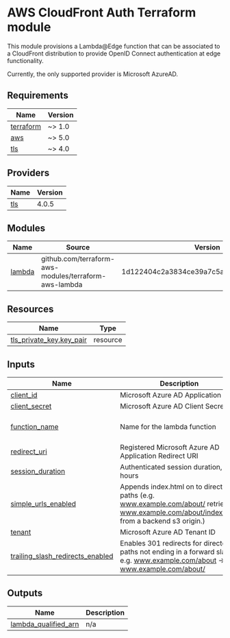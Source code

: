 # AWS CloudFront Auth Terraform module

This module provisions a Lambda@Edge function that can be associated to a
CloudFront distribution to provide OpenID Connect authentication at edge functionality.

Currently, the only supported provider is Microsoft AzureAD.

<!-- markdownlint-disable -->
<!-- BEGIN_TF_DOCS -->
## Requirements

| Name | Version |
|------|---------|
| <a name="requirement_terraform"></a> [terraform](#requirement\_terraform) | ~> 1.0 |
| <a name="requirement_aws"></a> [aws](#requirement\_aws) | ~> 5.0 |
| <a name="requirement_tls"></a> [tls](#requirement\_tls) | ~> 4.0 |

## Providers

| Name | Version |
|------|---------|
| <a name="provider_tls"></a> [tls](#provider\_tls) | 4.0.5 |

## Modules

| Name | Source | Version |
|------|--------|---------|
| <a name="module_lambda"></a> [lambda](#module\_lambda) | github.com/terraform-aws-modules/terraform-aws-lambda | 1d122404c2a3834ce39a7c5a319a3e754d5b0c29 |

## Resources

| Name | Type |
|------|------|
| [tls_private_key.key_pair](https://registry.terraform.io/providers/hashicorp/tls/latest/docs/resources/private_key) | resource |

## Inputs

| Name | Description | Type | Default | Required |
|------|-------------|------|---------|:--------:|
| <a name="input_client_id"></a> [client\_id](#input\_client\_id) | Microsoft Azure AD Application ID | `string` | n/a | yes |
| <a name="input_client_secret"></a> [client\_secret](#input\_client\_secret) | Microsoft Azure AD Client Secret | `string` | n/a | yes |
| <a name="input_function_name"></a> [function\_name](#input\_function\_name) | Name for the lambda function | `string` | `"lambda-edge-azure-auth"` | no |
| <a name="input_redirect_uri"></a> [redirect\_uri](#input\_redirect\_uri) | Registered Microsoft Azure AD Application Redirect URI | `string` | n/a | yes |
| <a name="input_session_duration"></a> [session\_duration](#input\_session\_duration) | Authenticated session duration, in hours | `number` | `168` | no |
| <a name="input_simple_urls_enabled"></a> [simple\_urls\_enabled](#input\_simple\_urls\_enabled) | Appends index.html on to directory paths (e.g. www.example.com/about/ retrieves www.example.com/about/index.html from a backend s3 origin.) | `bool` | `true` | no |
| <a name="input_tenant"></a> [tenant](#input\_tenant) | Microsoft Azure AD Tenant ID | `string` | n/a | yes |
| <a name="input_trailing_slash_redirects_enabled"></a> [trailing\_slash\_redirects\_enabled](#input\_trailing\_slash\_redirects\_enabled) | Enables 301 redirects for directory paths not ending in a forward slash. e.g. www.example.com/about -> www.example.com/about/ | `bool` | `false` | no |

## Outputs

| Name | Description |
|------|-------------|
| <a name="output_lambda_qualified_arn"></a> [lambda\_qualified\_arn](#output\_lambda\_qualified\_arn) | n/a |
<!-- END_TF_DOCS -->
<!-- markdownlint-restore -->
